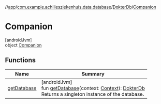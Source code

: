 //[app](../../../../index.md)/[com.example.achillesziekenhuis.data.database](../../index.md)/[DokterDb](../index.md)/[Companion](index.md)

# Companion

[androidJvm]\
object [Companion](index.md)

## Functions

| Name | Summary |
|---|---|
| [getDatabase](get-database.md) | [androidJvm]<br>fun [getDatabase](get-database.md)(context: [Context](https://developer.android.com/reference/kotlin/android/content/Context.html)): [DokterDb](../index.md)<br>Returns a singleton instance of the database. |
